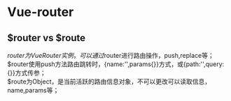 <!--
 * @Author: your name
 * @Date: 2020-03-17 09:32:20
 * @LastEditTime: 2020-03-17 10:10:11
 * @LastEditors: Please set LastEditors
 * @Description: In User Settings Edit
 * @FilePath: \vue-note\Vue\Vue-router.md
 -->

# Vue-router

## $router vs $route

$router为VueRouter实例，可以通过$router进行路由操作，push,replace等；<br/>
$router使用push方法路由跳转时，{name:'',params{}}方式，或{path:'',query:{}}方式传参；<br/>
$route为Object，是当前活跃的路由信息对象，不可以更改可以读取信息，name,params等；
